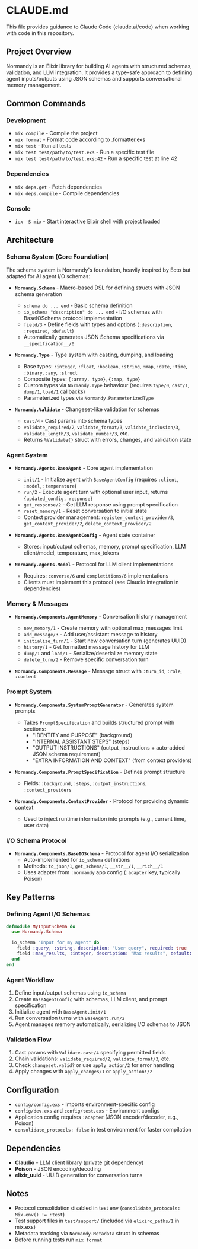 # CLAUDE.md

This file provides guidance to Claude Code (claude.ai/code) when working with code in this repository.

## Project Overview

Normandy is an Elixir library for building AI agents with structured schemas, validation, and LLM integration. It provides a type-safe approach to defining agent inputs/outputs using JSON schemas and supports conversational memory management.

## Common Commands

### Development
- `mix compile` - Compile the project
- `mix format` - Format code according to .formatter.exs
- `mix test` - Run all tests
- `mix test test/path/to/test.exs` - Run a specific test file
- `mix test test/path/to/test.exs:42` - Run a specific test at line 42

### Dependencies
- `mix deps.get` - Fetch dependencies
- `mix deps.compile` - Compile dependencies

### Console
- `iex -S mix` - Start interactive Elixir shell with project loaded

## Architecture

### Schema System (Core Foundation)

The schema system is Normandy's foundation, heavily inspired by Ecto but adapted for AI agent I/O schemas:

- **`Normandy.Schema`** - Macro-based DSL for defining structs with JSON schema generation
  - `schema do ... end` - Basic schema definition
  - `io_schema "description" do ... end` - I/O schemas with BaseIOSchema protocol implementation
  - `field/3` - Define fields with types and options (`:description`, `:required`, `:default`)
  - Automatically generates JSON Schema specifications via `__specification__/0`

- **`Normandy.Type`** - Type system with casting, dumping, and loading
  - Base types: `:integer`, `:float`, `:boolean`, `:string`, `:map`, `:date`, `:time`, `:binary`, `:any`, `:struct`
  - Composite types: `{:array, type}`, `{:map, type}`
  - Custom types via `Normandy.Type` behaviour (requires `type/0`, `cast/1`, `dump/1`, `load/1` callbacks)
  - Parameterized types via `Normandy.ParameterizedType`

- **`Normandy.Validate`** - Changeset-like validation for schemas
  - `cast/4` - Cast params into schema types
  - `validate_required/2`, `validate_format/3`, `validate_inclusion/3`, `validate_length/3`, `validate_number/3`, etc.
  - Returns `%Validate{}` struct with errors, changes, and validation state

### Agent System

- **`Normandy.Agents.BaseAgent`** - Core agent implementation
  - `init/1` - Initialize agent with `BaseAgentConfig` (requires `:client`, `:model`, `:temperature`)
  - `run/2` - Execute agent turn with optional user input, returns `{updated_config, response}`
  - `get_response/2` - Get LLM response using prompt specification
  - `reset_memory/1` - Reset conversation to initial state
  - Context provider management: `register_context_provider/3`, `get_context_provider/2`, `delete_context_provider/2`

- **`Normandy.Agents.BaseAgentConfig`** - Agent state container
  - Stores: input/output schemas, memory, prompt specification, LLM client/model, temperature, max_tokens

- **`Normandy.Agents.Model`** - Protocol for LLM client implementations
  - Requires: `converse/6` and `completitions/6` implementations
  - Clients must implement this protocol (see Claudio integration in dependencies)

### Memory & Messages

- **`Normandy.Components.AgentMemory`** - Conversation history management
  - `new_memory/1` - Create memory with optional max_messages limit
  - `add_message/3` - Add user/assistant message to history
  - `initialize_turn/1` - Start new conversation turn (generates UUID)
  - `history/1` - Get formatted message history for LLM
  - `dump/1` and `load/1` - Serialize/deserialize memory state
  - `delete_turn/2` - Remove specific conversation turn

- **`Normandy.Components.Message`** - Message struct with `:turn_id`, `:role`, `:content`

### Prompt System

- **`Normandy.Components.SystemPromptGenerator`** - Generates system prompts
  - Takes `PromptSpecification` and builds structured prompt with sections:
    - "IDENTITY and PURPOSE" (background)
    - "INTERNAL ASSISTANT STEPS" (steps)
    - "OUTPUT INSTRUCTIONS" (output_instructions + auto-added JSON schema requirement)
    - "EXTRA INFORMATION AND CONTEXT" (from context providers)

- **`Normandy.Components.PromptSpecification`** - Defines prompt structure
  - Fields: `:background`, `:steps`, `:output_instructions`, `:context_providers`

- **`Normandy.Components.ContextProvider`** - Protocol for providing dynamic context
  - Used to inject runtime information into prompts (e.g., current time, user data)

### I/O Schema Protocol

- **`Normandy.Components.BaseIOSchema`** - Protocol for agent I/O serialization
  - Auto-implemented for `io_schema` definitions
  - Methods: `to_json/1`, `get_schema/1`, `__str__/1`, `__rich__/1`
  - Uses adapter from `:normandy` app config (`:adapter` key, typically Poison)

## Key Patterns

### Defining Agent I/O Schemas

```elixir
defmodule MyInputSchema do
  use Normandy.Schema

  io_schema "Input for my agent" do
    field :query, :string, description: "User query", required: true
    field :max_results, :integer, description: "Max results", default: 10
  end
end
```

### Agent Workflow

1. Define input/output schemas using `io_schema`
2. Create `BaseAgentConfig` with schemas, LLM client, and prompt specification
3. Initialize agent with `BaseAgent.init/1`
4. Run conversation turns with `BaseAgent.run/2`
5. Agent manages memory automatically, serializing I/O schemas to JSON

### Validation Flow

1. Cast params with `Validate.cast/4` specifying permitted fields
2. Chain validations: `validate_required/2`, `validate_format/3`, etc.
3. Check `changeset.valid?` or use `apply_action/2` for error handling
4. Apply changes with `apply_changes/1` or `apply_action!/2`

## Configuration

- `config/config.exs` - Imports environment-specific config
- `config/dev.exs` and `config/test.exs` - Environment configs
- Application config requires `:adapter` (JSON encoder/decoder, e.g., Poison)
- `consolidate_protocols: false` in test environment for faster compilation

## Dependencies

- **Claudio** - LLM client library (private git dependency)
- **Poison** - JSON encoding/decoding
- **elixir_uuid** - UUID generation for conversation turns

## Notes

- Protocol consolidation disabled in test env (`consolidate_protocols: Mix.env() != :test`)
- Test support files in `test/support/` (included via `elixirc_paths/1` in mix.exs)
- Metadata tracking via `Normandy.Metadata` struct in schemas
- Before running tests run `mix format`